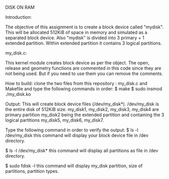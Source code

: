 DISK ON RAM

Introduction:

The objective of this assignment is to create a block device called "mydisk". This will be allocated 512KiB of space in memory and simulated as a separated block device. Also "mydisk" is divided into 3 primary + 1 extended partition. Within extended partition it contains 3 logical partitions.

my_disk.c:

This kernel module creates block device as per the object. The open, release and geometry functions are commented in this code since they are not being used. But if you need to use them you can remove the comments.

How to build:
clone the two files from this repository : my_disk.c and Makefile and type the following commands in order: 
$ make 
$ sudo insmod ./my_disk.ko

Output:
This will create block device files (/dev/my_disk*). /dev/my_disk is the entire disk of 512KiB size. my_disk1, my_disk2, my_disk3, my_disk4 are primary partition my_disk2 being the extended partition and containing the 3 logical partitions my_disk5, my_disk6, my_disk7.

Type the following command in order to verify the output:
$ ls -l /dev/my_disk
this command will display your block device file in /dev directory.

$ ls -l /dev/my_disk*
this command will display all partitions as file in /dev directory.

$ sudo fdisk -l
this command will display my_disk partition, size of partitions, partition types.


